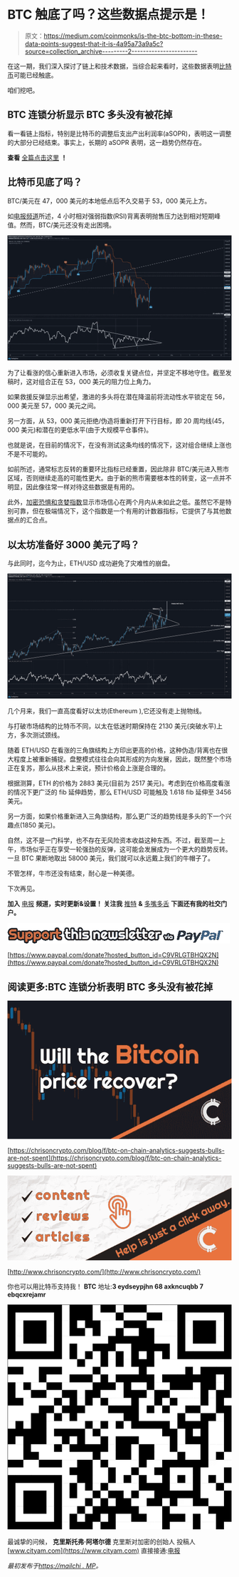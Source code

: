 # BTC 触底了吗？这些数据点提示是！

> 原文：<https://medium.com/coinmonks/is-the-btc-bottom-in-these-data-points-suggest-that-it-is-4a95a73a9a5c?source=collection_archive---------2----------------------->

在这一期，我们深入探讨了链上和技术数据，当综合起来看时，这些数据表明[比特币](https://blog.coincodecap.com/a-candid-explanation-of-bitcoin)可能已经触底。

咱们挖吧。

## BTC 连锁分析显示 BTC 多头没有被花掉

看一看链上指标，特别是比特币的调整后支出产出利润率(aSOPR)，表明这一调整的大部分已经结束。事实上，长期的 aSOPR 表明，这一趋势仍然存在。

**查看** [全篇点击这里](https://chrisoncrypto.com/blog/f/btc-on-chain-analytics-suggests-bulls-are-not-spent) **！**

## 比特币见底了吗？

BTC/美元在 47，000 美元的本地低点后不久交易于 53，000 美元上方。

如[电报频道](https://t.me/chrisoncryptochannel)所述，4 小时相对强弱指数(RSI)背离表明抛售压力达到相对短期峰值。然而，BTC/美元还没有走出困境。

![](img/30d2c3792f4d9741be80d9a4ff3468b2.png)

为了让看涨的信心重新进入市场，必须收复关键点位，并坚定不移地守住。截至发稿时，这对组合正在 53，000 美元的阻力位上角力。

如果救援反弹显示出希望，激进的多头将在潜在降温前将流动性水平锁定在 56，000 美元至 57，000 美元之间。

另一方面，从 53，000 美元拒绝/伪造将重新打开下行目标，即 20 周均线(45，000 美元)和潜在的更低水平(由于大规模平仓事件)。

也就是说，在目前的情况下，在没有测试这条均线的情况下，这对组合继续上涨也不是不可能的。

如前所述，通常标志反转的重要环比指标已经重置，因此除非 BTC/美元进入熊市区域，否则继续走高的可能性更大。由于新的熊市需要根本性的转变，这一点并不明显，因此像往常一样对待这些数据是有用的。

此外，[加密恐惧和贪婪指数](https://twitter.com/ChrisOnCrypto1/status/1386613315485544448)显示市场信心在两个月内从未如此之低。虽然它不是特别可靠，但在极端情况下，这个指数是一个有用的计数器指标，它提供了与其他数据点的汇合点。

## **以太坊准备好 3000 美元了吗？**

与此同时，迄今为止，ETH/USD 成功避免了灾难性的崩盘。

![](img/5bb217d3800bae119fa003af1460f58d.png)

几个月来，我们一直高度看好以太坊(Ethereum ),它还没有走上抛物线。

与打破市场结构的比特币不同，以太在低迷时期保持在 2130 美元(突破水平)上方，多次测试颈线。

随着 ETH/USD 在看涨的三角旗结构上方印出更高的价格，这种伪造/背离也在很大程度上被重新捕捉。盘整模式往往会向其形成的方向发展，因此，既然整个市场正在复苏，那么从技术上来说，预计价格会上涨是合理的。

根据测算，ETH 的价格为 2883 美元(目前为 2517 美元)。考虑到在价格高度看涨的情况下更广泛的 fib 延伸趋势，那么 ETH/USD 可能触及 1.618 fib 延伸至 3456 美元。

另一方面，如果价格重新进入三角旗结构，那么更广泛的趋势线是多头的下一个兴趣点(1850 美元)。

自然，这不是一门科学，也不存在无风险资本收益这种东西。不过，截至周一上午，市场似乎正在享受一轮强劲的反弹，这可能会发展成为一个更大的趋势反转。一旦 BTC 果断地取出 58000 美元，我们就可以永远戴上我们的牛帽子了。

不管怎样，牛市还没有结束，耐心是一种美德。

下次再见。

**加入** [电报](https://t.me/chrisoncryptochannel) **频道，实时更新&设置！
关注我** [推特](https://twitter.com/ChrisOnCrypto1) **&** [多嘴多舌](https://gab.com/chrisoncrypto) **下面还有我的社交门户。**

![](img/b8b8abd130aa9a996781560e21ee9e5c.png)

[https://www.paypal.com/donate?hosted_button_id=C9VRLGTBHQX2N](https://www.paypal.com/donate?hosted_button_id=C9VRLGTBHQX2N)

## 阅读更多:BTC 连锁分析表明 BTC 多头没有被花掉

![](img/643eae66399fe6f70612adb2e0d25e08.png)

[https://chrisoncrypto.com/blog/f/btc-on-chain-analytics-suggests-bulls-are-not-spent](https://chrisoncrypto.com/blog/f/btc-on-chain-analytics-suggests-bulls-are-not-spent)

![](img/08a33655d6d4f252bf96dbf0bed1f948.png)

[http://www.chrisoncrypto.com/](http://www.chrisoncrypto.com/)

你也可以用比特币支持我！
**BTC** 地址:**3 eydseypjhn 68 axkncuqbb 7 ebqcxrejamr**

![](img/fa36eb845c1d069a9f22b0e1338a8542.png)

最诚挚的问候，
**克里斯托弗·阿塔尔德**
克里斯对加密的创始人
投稿人[www.cityam.com](https://www.cityam.com)
直接接通:[电报](https://t.me/chrisoncrypto)

*最初发布于*[*https://mailchi . MP*](https://mailchi.mp/f43c23ded1b2/is-the-btc-bottom-in-these-data-points-suggest-that-it-is?e=[UNIQID])*。*